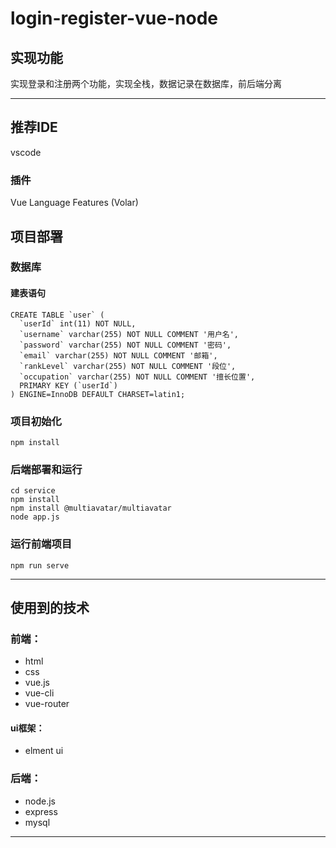 # login-register-vue-node

## 实现功能

实现登录和注册两个功能，实现全栈，数据记录在数据库，前后端分离

------
## 推荐IDE
vscode
### 插件
Vue Language Features (Volar)


## 项目部署

### 数据库

#### 建表语句
```
CREATE TABLE `user` (
  `userId` int(11) NOT NULL,
  `username` varchar(255) NOT NULL COMMENT '用户名',
  `password` varchar(255) NOT NULL COMMENT '密码',
  `email` varchar(255) NOT NULL COMMENT '邮箱',
  `rankLevel` varchar(255) NOT NULL COMMENT '段位',
  `occupation` varchar(255) NOT NULL COMMENT '擅长位置',
  PRIMARY KEY (`userId`)
) ENGINE=InnoDB DEFAULT CHARSET=latin1;
```


### 项目初始化
```
npm install
```

### 后端部署和运行
```
cd service
npm install
npm install @multiavatar/multiavatar
node app.js
```

### 运行前端项目
```
npm run serve
```
-------

## 使用到的技术

### 前端：

- html
- css
- vue.js
- vue-cli
- vue-router
#### ui框架：
- elment ui

### 后端：

- node.js
- express
- mysql
--------
